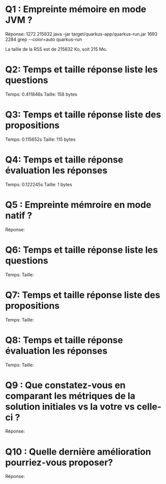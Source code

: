 # Q1 : Empreinte mémoire en mode JVM ?
Réponse:
   1272 215832 java -jar target/quarkus-app/quarkus-run.jar
   1693  2284 grep --color=auto quarkus-run

La taille de la RSS est de 215832 Ko, soit 215 Mo.

# Q2: Temps et  taille  réponse   liste les questions
Temps: 0.411846s
Taille: 158 bytes

# Q3: Temps et  taille  réponse  liste des propositions
Temps: 0.115652s
Taille: 115 bytes

# Q4: Temps et  taille  réponse  évaluation les réponses
Temps: 0.122245s
Taille: 1 bytes

# Q5 : Empreinte mémroire en mode natif ?
Réponse:

# Q6: Temps et  taille  réponse   liste les questions
Temps:
Taille:

# Q7: Temps et  taille  réponse  liste des propositions
Temps:
Taille:

# Q8: Temps et  taille  réponse  évaluation les réponses
Temps:
Taille:


# Q9 :  Que constatez-vous en comparant les métriques de la solution  initiales vs la votre vs celle-ci ?
Réponse:

# Q10 : Quelle dernière amélioration pourriez-vous proposer?
Réponse:
